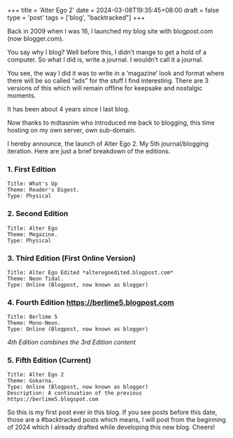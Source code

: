 +++
title = 'Alter Ego 2'
date = 2024-03-08T19:35:45+08:00
draft = false
type = 'post'
tags = ['blog', "backtracked"]
+++

Back in 2009 when I was 16, I launched my blog site with blogpost.com (now blogger.com).

You say why I blog? Well before this, I didn’t mange to get a hold of a computer. So what I did is, write a journal. I wouldn’t call it a journal.

You see, the way I did it was to write in a ‘magazine’ look and format where there will be so called “ads” for the stuff I find interesting. There are 3 versions of this which will remain offline for keepsake and nostalgic moments.

It has been about 4 years since I last blog.

Now thanks to mdtasnim who introduced me back to blogging, this time hosting on my own server, own sub-domain.

I hereby announce, the launch of Alter Ego 2. My 5th journal/blogging iteration. Here are just a brief breakdown of the editions.

### 1. First Edition

    Title: What's Up
    Theme: Reader's Digest.
    Type: Physical


### 2. Second Edition

    Title: Alter Ego
    Theme: Megazine.
    Type: Physical

### 3. Third Edition (First Online Version)

    Title: Alter Ego Edited *alteregoedited.blogpost.com*
    Theme: Neon Tidal.
    Type: Online (Blogpost, now known as blogger)

### 4. Fourth Edition https://berlime5.blogpost.com

    Title: Berlime 5
    Theme: Mono-Neon.
    Type: Online (Blogpost, now known as blogger)


*4th Edition combines the 3rd Edition content*

### 5. Fifth Edition (Current)

    Title: Alter Ego 2
    Theme: Gokarna.
    Type: Online (Blogpost, now known as blogger)
    Description: A continuation of the previous https://berlime5.blogspot.com

So this is my first post ever in this blog. If you see posts before this date, those are a #backtracked posts which means, I will post from the beginning of 2024 which I already drafted while developing this new blog. Cheers!